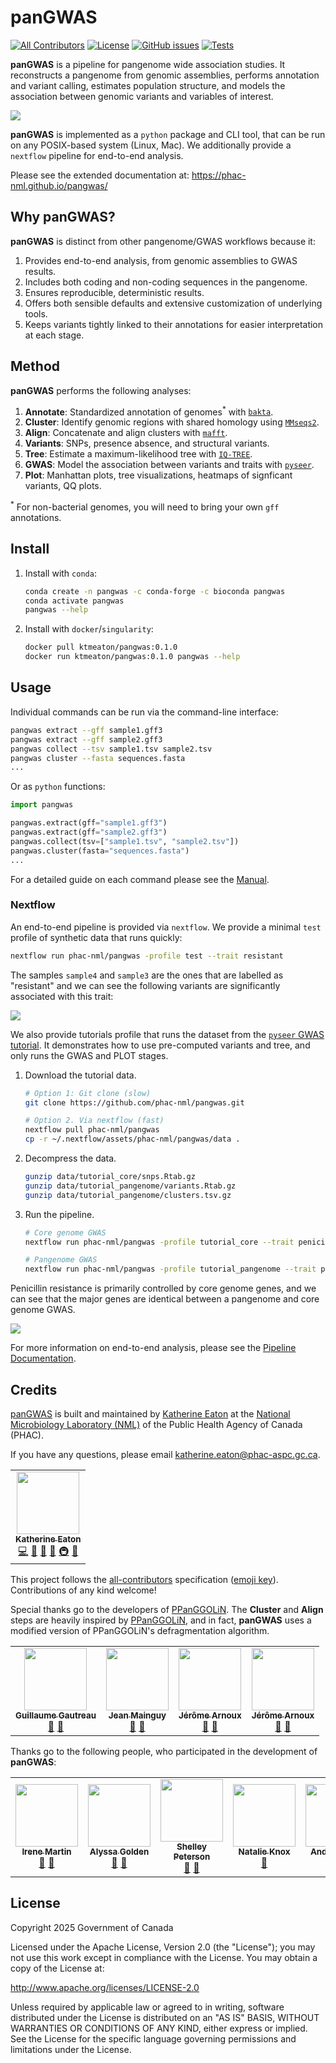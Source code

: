 # panGWAS

[![All Contributors](https://img.shields.io/badge/all_contributors-10-orange.svg?style=flat-square)](#credits)
[![License](https://img.shields.io/badge/License-Apache_2.0-blue.svg)](https://github.com/phac-nml/pangwas/blob/master/LICENSE)
[![GitHub issues](https://img.shields.io/github/issues/phac-nml/pangwas.svg)](https://github.com/phac-nml/pangwas/issues)
[![Tests](https://github.com/phac-nml/pangwas/actions/workflows/test.yaml/badge.svg)](https://github.com/phac-nml/pangwas/actions/workflows/test.yaml)


**panGWAS** is a pipeline for pangenome wide association studies. It reconstructs a pangenome from genomic assemblies, performs annotation and variant calling, estimates population structure, and models the association between genomic variants and variables of interest.

![](docs/images/pipeline.png)

**panGWAS** is implemented as a `python` package and CLI tool, that can be run on any POSIX-based system (Linux, Mac). We additionally provide a `nextflow` pipeline for end-to-end analysis.

Please see the extended documentation at: <https://phac-nml.github.io/pangwas/>

## Why panGWAS?

**panGWAS** is distinct from other pangenome/GWAS workflows because it:

1. Provides end-to-end analysis, from genomic assemblies to GWAS results.
1. Includes both coding and non-coding sequences in the pangenome.
1. Ensures reproducible, deterministic results.
1. Offers both sensible defaults and extensive customization of underlying tools.
1. Keeps variants tightly linked to their annotations for easier interpretation at each stage.

## Method

**panGWAS** performs the following analyses:

1. **Annotate**: Standardized annotation of genomes<sup>*</sup> with [`bakta`](https://github.com/oschwengers/bakta).
1. **Cluster**: Identify genomic regions with shared homology using [`MMseqs2`](https://github.com/soedinglab/mmseqs2).
1. **Align**: Concatenate and align clusters with [`mafft`](https://mafft.cbrc.jp/).
1. **Variants**: SNPs, presence absence, and structural variants.
1. **Tree**: Estimate a maximum-likelihood tree with [`IQ-TREE`](http://www.iqtree.org/).
1. **GWAS**: Model the association between variants and traits with [`pyseer`](https://pyseer.readthedocs.io/en/master/index.html).
1. **Plot**: Manhattan plots, tree visualizations, heatmaps of signficant variants, QQ plots.

<sup>*</sup> For non-bacterial genomes, you will need to bring your own `gff` annotations.

## Install

1. Install with `conda`:

    ```bash
    conda create -n pangwas -c conda-forge -c bioconda pangwas
    conda activate pangwas
    pangwas --help
    ```

1. Install with `docker`/`singularity`:

    ```bash
    docker pull ktmeaton/pangwas:0.1.0
    docker run ktmeaton/pangwas:0.1.0 pangwas --help
    ```

## Usage

Individual commands can be run via the command-line interface:

```bash
pangwas extract --gff sample1.gff3
pangwas extract --gff sample2.gff3
pangwas collect --tsv sample1.tsv sample2.tsv
pangwas cluster --fasta sequences.fasta
...
```

Or as `python` functions:

```python
import pangwas

pangwas.extract(gff="sample1.gff3")
pangwas.extract(gff="sample2.gff3")
pangwas.collect(tsv=["sample1.tsv", "sample2.tsv"])
pangwas.cluster(fasta="sequences.fasta")
...
```

For a detailed guide on each command please see the [Manual](https://phac-nml.github.io/pangwas/manual/table_of_contents.html).

### Nextflow

An end-to-end pipeline is provided via `nextflow`. We provide a minimal `test` profile of synthetic data that runs quickly:

```bash
nextflow run phac-nml/pangwas -profile test --trait resistant
```

The samples `sample4` and `sample3` are the ones that are labelled as "resistant" and we can see the following variants are significantly associated with this trait:

![](docs/images/test_resistant_heatmap.png)

We also provide tutorials profile that runs the dataset from the [`pyseer` GWAS tutorial](https://pyseer.readthedocs.io/en/master/tutorial.html). It demonstrates how to use pre-computed variants and tree, and only runs the GWAS and PLOT stages.

1. Download the tutorial data.

    ```bash
    # Option 1: Git clone (slow)
    git clone https://github.com/phac-nml/pangwas.git

    # Option 2. Via nextflow (fast)
    nextflow pull phac-nml/pangwas
    cp -r ~/.nextflow/assets/phac-nml/pangwas/data .
    ```

1. Decompress the data.

    ```bash
    gunzip data/tutorial_core/snps.Rtab.gz
    gunzip data/tutorial_pangenome/variants.Rtab.gz
    gunzip data/tutorial_pangenome/clusters.tsv.gz
    ```

1. Run the pipeline.

    ```bash
    # Core genome GWAS
    nextflow run phac-nml/pangwas -profile tutorial_core --trait penicillin

    # Pangenome GWAS
    nextflow run phac-nml/pangwas -profile tutorial_pangenome --trait penicillin
    ```

Penicillin resistance is primarily controlled by core genome genes, and we can see that the major genes are identical between a pangenome and core genome GWAS.

![](docs/images/core_vs_pangenome.png)

For more information on end-to-end analysis, please see the [Pipeline Documentation](https://phac-nml.github.io/pangwas/pipeline/pipeline.html).

## Credits

[panGWAS](https://github.com/phac-nml/pangwas) is built and maintained by [Katherine Eaton](https://ktmeaton.github.io/) at the [National Microbiology Laboratory (NML)](https://github.com/phac-nml) of the Public Health Agency of Canada (PHAC).

If you have any questions, please email katherine.eaton@phac-aspc.gc.ca.

<table>
  <tr>
    <td align="center"><a href="https://ktmeaton.github.io"><img src="https://s.gravatar.com/avatar/0b9dc28b3e64b59f5ce01e809d214a4e?s=80" width="100px;" alt=""/><br /><sub><b>Katherine Eaton</b></sub></a><br /><a href="https://github.com/phac-nml/pangwas/commits?author=ktmeaton" title="Code">💻</a> <a href="https://github.com/phac-nml/pangwas/commits?author=ktmeaton" title="Documentation">📖</a> <a href="#design-ktmeaton" title="Design">🎨</a> <a href="#ideas-ktmeaton" title="Ideas, Planning, & Feedback">🤔</a> <a href="#infra-ktmeaton" title="Infrastructure (Hosting, Build-Tools, etc)">🚇</a> <a href="#maintenance-ktmeaton" title="Maintenance">🚧</a></td>
  </tr>
</table>

This project follows the [all-contributors](https://github.com/all-contributors/all-contributors) specification ([emoji key](https://allcontributors.org/docs/en/emoji-key)). Contributions of any kind welcome!

Special thanks go to the developers of [PPanGGOLiN](https://github.com/labgem/PPanGGOLiN). The **Cluster** and **Align** steps are heavily inspired by [PPanGGOLiN](https://github.com/labgem/PPanGGOLiN), and in fact, **panGWAS** uses a modified version of PPanGGOLiN's defragmentation algorithm.

<table>
  <tr>
    <td align="center">
      <a href="https://github.com/ggautreau"><img src="https://avatars.githubusercontent.com/u/17834092?v=4&s=100" width="100px;" alt=""/>
        <br />
        <sub><b>Guillaume Gautreau</b></sub>
      </a>
      <br />
      <a href="https://github.com/labgem/PPanGGOLiN" title="Design: PPanGGOLiN">🎨</a>
      <a href="https://github.com/labgem/PPanGGOLiN" title="Ideas: PPanGGOLiN">🤔</a>
    </td>
    <td align="center">
      <a href="https://github.com/JeanMainguy"><img src="https://avatars.githubusercontent.com/u/28706177?v=4&s=100" width="100px;" alt=""/>
        <br />
        <sub><b>Jean Mainguy</b></sub>
      </a>
      <br />
      <a href="https://github.com/labgem/PPanGGOLiN" title="Design: PPanGGOLiN">🎨</a>
      <a href="https://github.com/labgem/PPanGGOLiN" title="Ideas: PPanGGOLiN">🤔</a>
    </td>    
    <td align="center">
      <a href="https://github.com/jpjarnoux"><img src="https://avatars.githubusercontent.com/u/39793176?v=4&s=100" width="100px;" alt=""/>
        <br />
        <sub><b>Jérôme Arnoux</b></sub>
      </a>
      <br />
      <a href="https://github.com/labgem/PPanGGOLiN" title="Design: PPanGGOLiN">🎨</a>
      <a href="https://github.com/labgem/PPanGGOLiN" title="Ideas: PPanGGOLiN">🤔</a>
    </td>
    <td align="center">
      <a href="https://github.com/axbazin"><img src="https://avatars.githubusercontent.com/u/30264003?v=4&s=100" width="100px;" alt=""/>
        <br />
        <sub><b>Jérôme Arnoux</b></sub>
      </a>
      <br />
      <a href="https://github.com/labgem/PPanGGOLiN" title="Design: PPanGGOLiN">🎨</a>
      <a href="https://github.com/labgem/PPanGGOLiN" title="Ideas: PPanGGOLiN">🤔</a>
    </td>
  </tr>
</table>

Thanks go to the following people, who participated in the development of **panGWAS**:

<table>
  <tr>
    <td align="center">
      <a href="https://github.com/phac-nml"><img src="https://ui-avatars.com/api/?name=IMartin?s=100" width="100px;" alt=""/>
        <br />
        <sub><b>Irene Martin</b></sub>
      </a>
      <br />
      <a href="https://github.com/phac-nml" title="Design: GWAS">🎨</a>      
      <a href="https://github.com/phac-nml" title="Data: iGAS">🔣</a>
    </td>
    <td align="center">
      <a href="https://github.com/phac-nml"><img src="https://ui-avatars.com/api/?name=AGolden?s=100" width="100px;" alt=""/>
        <br />
        <sub><b>Alyssa Golden</b></sub>
      </a>
      <br />
      <a href="https://github.com/phac-nml" title="Design: GWAS">🎨</a>      
      <a href="https://github.com/phac-nml" title="Data: iGAS">🔣</a>
    </td>  
    <td align="center">
      <a href="https://github.com/
ShelleyPeterson"><img src="https://avatars.githubusercontent.com/u/37002890?v=4&s=100" width="100px;" alt=""/>
        <br />
        <sub><b>Shelley Peterson</b></sub>
      </a>
      <br />
      <a href="https://github.com/phac-nml" title="Design: GWAS">🎨</a>      
      <a href="https://github.com/ShelleyPeterson" title="Data: iGAS">🔣</a>
    </td>
    <td align="center">
      <a href="https://github.com/phac-nml"><img src="https://ui-avatars.com/api/?name=NKnox?s=100" width="100px;" alt=""/>
        <br />
        <sub><b>Natalie Knox</b></sub>
      </a>
      <br />
      <a href="https://github.com/phac-nml" title="Design: GWAS">🎨</a>
    </td>
    <td align="center">
      <a href="https://github.com/phac-nml"><img src="https://ui-avatars.com/api/?name=ATyler?s=100" width="100px;" alt=""/>
        <br />
        <sub><b>Andrea Tyler</b></sub>
      </a>
      <br />
      <a href="https://github.com/phac-nml" title="Design: GWAS">🎨</a>
    </td>
  </tr>
</table>

## License

Copyright 2025 Government of Canada

Licensed under the Apache License, Version 2.0 (the "License"); you may not use this work except in compliance with the License. You may obtain a copy of the License at:

http://www.apache.org/licenses/LICENSE-2.0

Unless required by applicable law or agreed to in writing, software distributed under the License is distributed on an "AS IS" BASIS, WITHOUT WARRANTIES OR CONDITIONS OF ANY KIND, either express or implied. See the License for the specific language governing permissions and limitations under the License.
